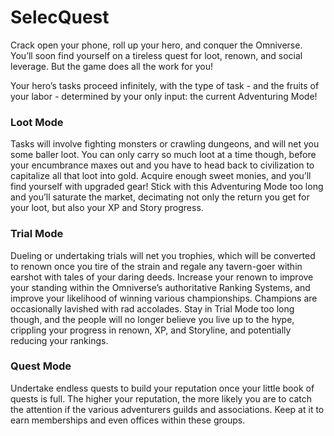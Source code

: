 # SelecQuest
Crack open your phone, roll up your hero, and conquer the Omniverse. You’ll soon find yourself on a tireless quest for loot, renown, and social leverage. But the game does all the work for you!

Your hero’s tasks proceed infinitely, with the type of task - and the fruits of your labor - determined by your only input: the current Adventuring Mode!

### Loot Mode
Tasks will involve fighting monsters or crawling dungeons, and will net you some baller loot. You can only carry so much loot at a time though, before your encumbrance maxes out and you have to head back to civilization to capitalize all that loot into gold. Acquire enough sweet monies, and you’ll find yourself with upgraded gear! Stick with this Adventuring Mode too long and you’ll saturate the market, decimating not only the return you get for your loot, but also your XP and Story progress.

### Trial Mode
Dueling or undertaking trials will net you trophies, which will be converted to renown once you tire of the strain and regale any tavern-goer within earshot with tales of your daring deeds. Increase your renown to improve your standing within the Omniverse’s authoritative Ranking Systems, and improve your likelihood of winning various championships. Champions are occasionally lavished with rad accolades. Stay in Trial Mode too long though, and the people will no longer believe you live up to the hype, crippling your progress in renown, XP, and Storyline, and potentially reducing your rankings.

### Quest Mode
Undertake endless quests to build your reputation once your little book of quests is full. The higher your reputation, the more likely you are to catch the attention if the various adventurers guilds and associations. Keep at it to earn memberships and even offices within these groups. 
